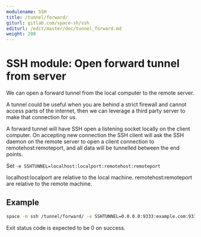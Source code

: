 ```yaml
---
modulename: SSH
title: /tunnel/forward/
giturl: gitlab.com/space-sh/ssh
editurl: /edit/master/doc/tunnel_forward.md
weight: 200
---
```

# SSH module: Open forward tunnel from server

We can open a forward tunnel from the local computer to the remote server.  

A tunnel could be useful when you are behind a strict firewall and cannot access parts
of the internet, then we can leverage a third party server to make that connection for us.  

A forward tunnel will have SSH open a listening socket locally on the
client computer. On accepting new connection the SSH client will ask
the SSH daemon on the remote server to open a client connection to
remotehost:remoteport, and all data will be tunnelled between the end points.

Set `-e SSHTUNNEL=localhost:localport:remotehost:remoteport`  

localhost:localport are relative to the local machine.
remotehost:remoteport are relative to the remote machine.

## Example

```sh
space -m ssh /tunnel/forward/ -e SSHTUNNEL=0.0.0.0:9333:example.com:9333 -e SSHHOST=address
```

Exit status code is expected to be 0 on success.
